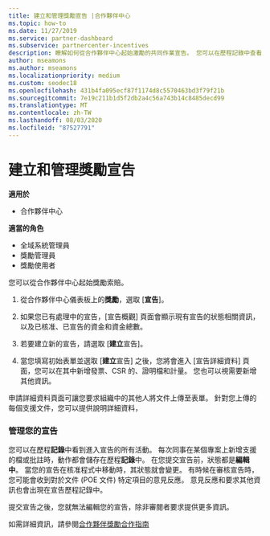```yaml
---
title: 建立和管理獎勵宣告 |合作夥伴中心
ms.topic: how-to
ms.date: 11/27/2019
ms.service: partner-dashboard
ms.subservice: partnercenter-incentives
description: 瞭解如何從合作夥伴中心起始激勵的共同作業宣告。 您可以在歷程記錄中查看在建置宣告過程中加入的所有活動。
author: mseamons
ms.author: mseamons
ms.localizationpriority: medium
ms.custom: seodec18
ms.openlocfilehash: 431b4fa095ecf87f1174d8c5570463bd3f79f21b
ms.sourcegitcommit: 7e19c211b1d5f2db2a4c56a743b14c8485decd99
ms.translationtype: MT
ms.contentlocale: zh-TW
ms.lasthandoff: 08/03/2020
ms.locfileid: "87527791"
---
```

# <a name="create-and-manage-an-incentives-claim"></a>建立和管理獎勵宣告

**適用於**
- 合作夥伴中心

**適當的角色**

- 全域系統管理員
- 獎勵管理員
- 獎勵使用者

您可以從合作夥伴中心起始獎勵索賠。 

1. 從合作夥伴中心儀表板上的**獎勵**，選取 [**宣告**]。

2.  如果您已有處理中的宣告，\[宣告概觀\] 頁面會顯示現有宣告的狀態相關資訊，以及已核准、已宣告的資金和資金總數。

3.  若要建立新的宣告，請選取 [**建立**宣告]。

4.  當您填寫初始表單並選取 [**建立**宣告] 之後，您將會進入 [宣告詳細資料] 頁面，您可以在其中新增發票、CSR 的、證明檔和計量。 您也可以視需要新增其他資訊。

申請詳細資料頁面可讓您要求組織中的其他人將文件上傳至表單。 針對您上傳的每個支援文件，您可以提供說明詳細資料， 

### <a name="manage-your-claims"></a>管理您的宣告

您可以在歷程**記錄**中看到進入宣告的所有活動。 每次同事在某個專案上新增支援的檔或批註時，動作都會儲存在歷程**記錄**中。 在您提交宣告前，狀態都是**編輯中**。 當您的宣告在核准程式中移動時，其狀態就會變更。 有時候在審核宣告時，您可能會收到對於文件 (POE 文件) 特定項目的意見反應。 意見反應和要求其他資訊也會出現在宣告歷程記錄中。 

提交宣告之後，您就無法編輯您的宣告，除非審閱者要求提供更多資訊。

如需詳細資訊，請參閱[合作夥伴獎勵合作指南](https://assets.microsoft.com/coop-guidebook.pdf)
